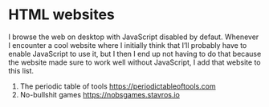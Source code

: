 # HTML websites

I browse the web on desktop with JavaScript disabled by defaut. Whenever I encounter a cool website where I initially think that I’ll probably have to enable JavaScript to use it, but I then I end up not having to do that because the website made sure to work well without JavaScript, I add that website to this list.

1. The periodic table of tools https://periodictableoftools.com
2. No-bullshit games https://nobsgames.stavros.io
